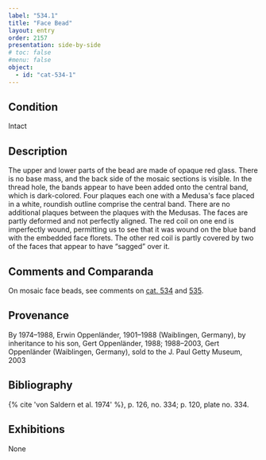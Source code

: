 ```yaml
---
label: "534.1"
title: "Face Bead"
layout: entry
order: 2157
presentation: side-by-side
# toc: false
#menu: false 
object:
  - id: "cat-534-1"
---
```


## Condition

Intact

## Description

The upper and lower parts of the bead are made of opaque red glass. There is no base mass, and the back side of the mosaic sections is visible. In the thread hole, the bands appear to have been added onto the central band, which is dark-colored. Four plaques each one with a Medusa's face placed in a white, roundish outline comprise the central band. There are no additional plaques between the plaques with the Medusas. The faces are partly deformed and not perfectly aligned. The red coil on one end is imperfectly wound, permitting us to see that it was wound on the blue band with the embedded face florets. The other red coil is partly covered by two of the faces that appear to have “sagged” over it.  

## Comments and Comparanda

On mosaic face beads, see comments on [cat. 534](/catalogue/cat-534) and [535](/catalogue/cat-535).

## Provenance

By 1974–1988, Erwin Oppenländer, 1901–1988 (Waiblingen, Germany), by inheritance to his son, Gert Oppenländer, 1988; 1988–2003, Gert Oppenländer (Waiblingen, Germany), sold to the J. Paul Getty Museum, 2003

## Bibliography

{% cite 'von Saldern et al. 1974' %}, p. 126, no. 334; p. 120, plate no. 334.

## Exhibitions

None
